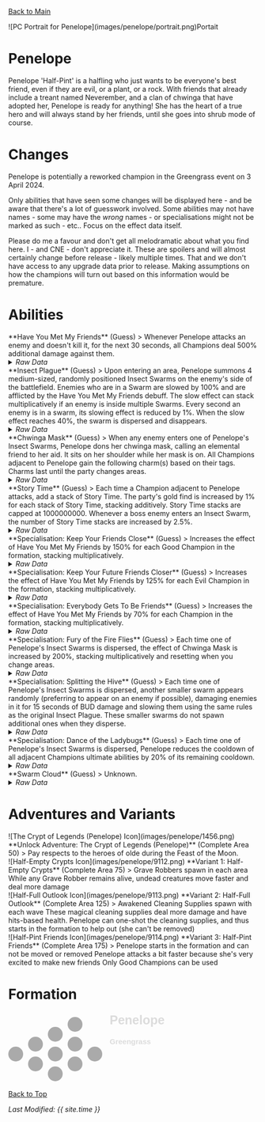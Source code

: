 [Back to Main](index.md)

<span class="championPortraitsRow">
    <span class="championPortraitsImage">
        ![PC Portrait for Penelope](images/penelope/portrait.png)Portait
    </span>
</span>

# Penelope

Penelope 'Half-Pint' is a halfling who just wants to be everyone's best friend, even if they are evil, or a plant, or a rock. With friends that already include a treant named Neverember, and a clan of chwinga that have adopted her, Penelope is ready for anything! She has the heart of a true hero and will always stand by her friends, until she goes into shrub mode of course.

# Changes

Penelope is potentially a reworked champion in the Greengrass event on 3 April 2024.

Only abilities that have seen some changes will be displayed here - and be aware that there's a lot of guesswork involved. Some abilities may not have names - some may have the *wrong* names - or specialisations might not be marked as such - etc.. Focus on the effect data itself.

Please do me a favour and don't get all melodramatic about what you find here. I - and CNE - don't appreciate it. These are spoilers and will almost certainly change before release - likely multiple times. That and we don't have access to any upgrade data prior to release. Making assumptions on how the champions will turn out based on this information would be premature.

# Abilities

<div markdown="1" class="abilityBorder"><div markdown="1" class="abilityBorderInner">
**Have You Met My Friends** (Guess)
> Whenever Penelope attacks an enemy and doesn't kill it, for the next 30 seconds, all Champions deal 500% additional damage against them.
<details><summary><em>Raw Data</em></summary>
<p>
<pre>
{
    "id": 1905,
    "flavour_text": "",
    "description": {
        "desc": "Whenever Penelope attacks an enemy and doesn't kill it, for the next 30 seconds, all Champions deal $(amount)% additional damage against them."
    },
    "effect_keys": [
        {
            "off_when_benched": true,
            "effect_string": "penelope_have_you_met_my_friends_v2,500",
            "debuffing_attack_ids": [
                334
            ],
            "debuff_effects": [
                {
                    "effect_string": "increase_monster_damage,$amount",
                    "active_graphic_id": 664,
                    "active_graphic_x": 0,
                    "active_graphic_y": -40,
                    "for_time": 30,
                    "time_stack_type": "time_reset",
                    "stack_across_effects": true,
                    "use_collection_source": true
                }
            ]
        }
    ],
    "requirements": "",
    "graphic_id": 9105,
    "large_graphic_id": 9104,
    "properties": {
        "is_formation_ability": true,
        "owner_use_outgoing_description": true,
        "retain_on_slot_changed": true
    }
}
</pre>
</p>
</details>
</div></div>

<div markdown="1" class="abilityBorder"><div markdown="1" class="abilityBorderInner">
**Insect Plague** (Guess)
> Upon entering an area, Penelope summons 4 medium-sized, randomly positioned Insect Swarms on the enemy's side of the battlefield. Enemies who are in a Swarm are slowed by 100% and are afflicted by the Have You Met My Friends debuff. The slow effect can stack multiplicatively if an enemy is inside multiple Swarms. Every second an enemy is in a swarm, its slowing effect is reduced by 1%. When the slow effect reaches 40%, the swarm is dispersed and disappears.
<details><summary><em>Raw Data</em></summary>
<p>
<pre>
{
    "id": 1906,
    "flavour_text": "",
    "description": {
        "desc": "Upon entering an area, Penelope summons 4 medium-sized, randomly positioned Insect Swarms on the enemy's side of the battlefield. Enemies who are in a Swarm are slowed by $(amount)% and are afflicted by the Have You Met My Friends debuff. The slow effect can stack multiplicatively if an enemy is inside multiple Swarms. Every second an enemy is in a swarm, its slowing effect is reduced by $(slow_reduction_per_second)%. When the slow effect reaches $(min_slow_amount)%, the swarm is dispersed and disappears."
    },
    "effect_keys": [
        {
            "off_when_benched": true,
            "show_description": false,
            "effect_string": "penelope_insect_plague,100",
            "spawn_rect": [
                0,
                0,
                0.66,
                0.05
            ],
            "default_slow_amount": 100,
            "min_slow_amount": 40,
            "slow_reduction_per_second": 1,
            "aoe_radius": 150,
            "debuff_effects": [
                {
                    "effect_string": "monster_speed_reduce,0",
                    "amount_expr": "upgrade_amount(14700,0)",
                    "use_collection_source": false
                }
            ]
        },
        {
            "off_when_benched": true,
            "show_description": false,
            "effect_string": "penelope_insect_plague,100",
            "spawn_rect": [
                0,
                0.05,
                0.66,
                0.5
            ],
            "default_slow_amount": 100,
            "min_slow_amount": 40,
            "slow_reduction_per_second": 1,
            "aoe_radius": 150,
            "debuff_effects": [
                {
                    "effect_string": "monster_speed_reduce,0",
                    "amount_expr": "upgrade_amount(14700,1)",
                    "use_collection_source": false
                }
            ]
        },
        {
            "off_when_benched": true,
            "show_description": false,
            "effect_string": "penelope_insect_plague,100",
            "spawn_rect": [
                0,
                0.5,
                0.66,
                0.95
            ],
            "default_slow_amount": 100,
            "min_slow_amount": 40,
            "slow_reduction_per_second": 1,
            "aoe_radius": 150,
            "debuff_effects": [
                {
                    "effect_string": "monster_speed_reduce,0",
                    "amount_expr": "upgrade_amount(14700,2)",
                    "use_collection_source": false
                }
            ]
        },
        {
            "off_when_benched": true,
            "show_description": false,
            "effect_string": "penelope_insect_plague,100",
            "spawn_rect": [
                0,
                0.95,
                0.66,
                1
            ],
            "default_slow_amount": 100,
            "min_slow_amount": 40,
            "slow_reduction_per_second": 1,
            "aoe_radius": 150,
            "debuff_effects": [
                {
                    "effect_string": "monster_speed_reduce,0",
                    "amount_expr": "upgrade_amount(14700,3)",
                    "use_collection_source": false
                }
            ]
        }
    ],
    "requirements": "",
    "graphic_id": 0,
    "large_graphic_id": 0,
    "properties": {
        "is_formation_ability": true,
        "formation_circle_icon": false,
        "indexed_effect_properties": true,
        "per_effect_index_bonuses": true,
        "retain_on_slot_changed": true
    }
}
</pre>
</p>
</details>
</div></div>

<div markdown="1" class="abilityBorder"><div markdown="1" class="abilityBorderInner">
**Chwinga Mask** (Guess)
> When any enemy enters one of Penelope's Insect Swarms, Penelope dons her chwinga mask, calling an elemental friend to her aid. It sits on her shoulder while her mask is on. All Champions adjacent to Penelope gain the following charm(s) based on their tags. Charms last until the party changes areas.
<details><summary><em>Raw Data</em></summary>
<p>
<pre>
{
    "id": 1907,
    "flavour_text": "",
    "description": {
        "pre": "When any enemy enters one of Penelope's Insect Swarms, Penelope dons her chwinga mask, calling an elemental friend to her aid. It sits on her shoulder while her mask is on. All Champions adjacent to Penelope gain the following charm(s) based on their tags. Charms last until the party changes areas.",
        "post": {
            "conditions": [
                {
                    "condition": "not short_form",
                    "desc": "^^Healing Charm: Penelope heals affected Champions for $(amount___2) HP every second.^^Tools for the Job Charm: Penelope increases the damage of all Champions by $(not_buffed amount___3)% for each Champion affected by this charm. This effect stacks multiplicatively."
                }
            ]
        }
    },
    "effect_keys": [
        {
            "show_description": false,
            "effect_string": "penelope_chwinga_mask_v2",
            "buff_indicies": [
                1,
                2,
                3,
                4,
                5,
                6,
                7,
                8
            ]
        },
        {
            "apply_manually": true,
            "effect_string": "heal,100",
            "targets": [
                "adj"
            ],
            "filter_targets": [
                {
                    "type": "hero_expr",
                    "hero_expr": "HasTag(`tanking`)"
                }
            ],
            "amount_updated_listeners": [
                "slot_changed"
            ],
            "override_key_desc": "Healing Charm - Penelope heals $target for $amount every second"
        },
        {
            "apply_manually": true,
            "effect_string": "hero_dps_multiplier_mult,400",
            "targets": [
                "all"
            ],
            "amount_func": "mult",
            "stack_func": "per_hero_attribute",
            "per_hero_expr": "HasTag(`healing`) || HasTag(`support`) || HasTag(`gold`)",
            "per_hero_targets": [
                "adj"
            ],
            "amount_updated_listeners": [
                "slot_changed"
            ],
            "use_computed_amount_for_description": true,
            "override_key_desc": "Tools for the Job Charm - Penelope increases the damage of all Champions by $amount%"
        },
        {
            "apply_manually": true,
            "effect_string": "do_nothing",
            "stack_func": "per_hero_attribute",
            "per_hero_expr": "HasTag(`healing`) || HasTag(`support`) || HasTag(`gold`)",
            "per_hero_targets": [
                "adj"
            ]
        },
        {
            "apply_manually": true,
            "show_description": false,
            "effect_string": "do_nothing",
            "stack_func": "per_hero_attribute",
            "per_hero_expr": "HasTag(`tanking`)",
            "per_hero_targets": [
                "adj"
            ]
        },
        {
            "apply_manually": true,
            "show_description": false,
            "effect_string": "expression_on_trigger,slot_changed",
            "triggers": [
                {
                    "name": "on_broadcast_trigger",
                    "params": [
                        "penelope_chwinga_applied"
                    ]
                }
            ],
            "per_trigger_expr": "BroadcastTrigger(`penelope_support_trigger`, GetUpgradeStacks(14701, 3)) && BroadcastTrigger(`penelope_tanking_trigger`, GetUpgradeStacks(14701, 4))"
        },
        {
            "apply_manually": true,
            "show_description": false,
            "effect_string": "do_nothing",
            "active_graphic_id": 9098,
            "active_graphic_y": -40,
            "max_stacks": 6,
            "active_graphic_frame_from_stacks": true,
            "more_triggers": [
                {
                    "trigger": "on_broadcast_stacks,penelope_support_trigger",
                    "action": {
                        "type": "set_stacks"
                    }
                }
            ]
        },
        {
            "apply_manually": true,
            "show_description": false,
            "effect_string": "do_nothing",
            "active_graphic_id": 9097,
            "active_graphic_y": -40,
            "max_stacks": 6,
            "active_graphic_frame_from_stacks": true,
            "more_triggers": [
                {
                    "trigger": "on_broadcast_stacks,penelope_tanking_trigger",
                    "action": {
                        "type": "set_stacks"
                    }
                }
            ]
        },
        {
            "apply_manually": true,
            "show_description": false,
            "effect_string": "hero_graphic_override",
            "skin_property_prefix": "chwinga",
            "override_graphic_id": 9095,
            "active_graphic_id": 9096,
            "active_graphic_y": -40
        }
    ],
    "requirements": "",
    "graphic_id": 9107,
    "large_graphic_id": 9106,
    "properties": {
        "is_formation_ability": true,
        "indexed_effect_properties": true,
        "per_effect_index_bonuses": true,
        "retain_on_slot_changed": true
    }
}
</pre>
</p>
</details>
</div></div>

<div markdown="1" class="abilityBorder"><div markdown="1" class="abilityBorderInner">
**Story Time** (Guess)
> Each time a Champion adjacent to Penelope attacks, add a stack of Story Time. The party's gold find is increased by 1% for each stack of Story Time, stacking additively. Story Time stacks are capped at 1000000000. Whenever a boss enemy enters an Insect Swarm, the number of Story Time stacks are increased by 2.5%.
<details><summary><em>Raw Data</em></summary>
<p>
<pre>
{
    "id": 1908,
    "flavour_text": "",
    "description": {
        "desc": "Each time a Champion adjacent to Penelope attacks, add a stack of Story Time. The party's gold find is increased by $(not_buffed amount)% for each stack of Story Time, stacking additively. Story Time stacks are capped at $(max_stacks). Whenever a boss enemy enters an Insect Swarm, the number of Story Time stacks are increased by $(boss_percent)%."
    },
    "effect_keys": [
        {
            "effect_string": "gold_multiplier_mult,1",
            "max_stacks": 1000000000,
            "boss_percent": 2.5,
            "more_triggers": [
                {
                    "trigger": "on_broadcast_stacks,penelope_adj_attack",
                    "action": {
                        "type": "add_stacks"
                    }
                },
                {
                    "trigger": "on_broadcast_stacks,penelope_boss_entered_swarm",
                    "action": {
                        "type": "add_percent",
                        "percent": 2.5
                    }
                }
            ],
            "stacks_multiply": false,
            "show_bonus": true,
            "stack_title": "Story Time Stacks"
        },
        {
            "show_description": false,
            "effect_string": "stacks_data_binder_safe",
            "index": 0,
            "stat_name": "penelope_story_time_stacks",
            "is_instanced_stat": true,
            "use_stat_defs": true
        },
        {
            "show_description": false,
            "effect_string": "broadcast_on_trigger,penelope_adj_attack,hero_targeted_by_effect_attacked",
            "targets": [
                "adj"
            ]
        }
    ],
    "requirements": "",
    "graphic_id": 0,
    "large_graphic_id": 0,
    "properties": {
        "is_formation_ability": true,
        "formation_circle_icon": false,
        "indexed_effect_properties": true,
        "per_effect_index_bonuses": true,
        "retain_on_slot_changed": true
    }
}
</pre>
</p>
</details>
</div></div>

<div markdown="1" class="abilityBorder"><div markdown="1" class="abilityBorderInner">
**Specialisation: Keep Your Friends Close** (Guess)
> Increases the effect of Have You Met My Friends by 150% for each Good Champion in the formation, stacking multiplicatively.
<details><summary><em>Raw Data</em></summary>
<p>
<pre>
{
    "id": 1909,
    "flavour_text": "",
    "description": {
        "desc": "Increases the effect of Have You Met My Friends by $(amount)% for each Good Champion in the formation, stacking multiplicatively."
    },
    "effect_keys": [
        {
            "show_description": false,
            "off_when_benched": true,
            "outgoing_buffs": false,
            "effect_string": "pre_stack_amount,150"
        },
        {
            "effect_string": "buff_upgrade_by_tag_mult,0,good,14699",
            "amount_expr": "upgrade_amount(14703,0)",
            "show_bonus": true,
            "stacks_multiply": true,
            "stack_title": "Good Champions"
        }
    ],
    "requirements": "",
    "graphic_id": 0,
    "large_graphic_id": 0,
    "properties": {
        "is_formation_ability": true,
        "owner_use_outgoing_description": true,
        "type": "upgrade",
        "formation_circle_icon": false,
        "indexed_effect_properties": true,
        "per_effect_index_bonuses": true,
        "default_bonus_index": 0,
        "spec_option_post_apply_info": "Good Champions in Formation: $num_stacks___2"
    }
}
</pre>
</p>
</details>
</div></div>

<div markdown="1" class="abilityBorder"><div markdown="1" class="abilityBorderInner">
**Specialisation: Keep Your Future Friends Closer** (Guess)
> Increases the effect of Have You Met My Friends by 125% for each Evil Champion in the formation, stacking multiplicatively.
<details><summary><em>Raw Data</em></summary>
<p>
<pre>
{
    "id": 1910,
    "flavour_text": "",
    "description": {
        "desc": "Increases the effect of Have You Met My Friends by $(amount)% for each Evil Champion in the formation, stacking multiplicatively."
    },
    "effect_keys": [
        {
            "show_description": false,
            "off_when_benched": true,
            "outgoing_buffs": false,
            "effect_string": "pre_stack_amount,125"
        },
        {
            "effect_string": "buff_upgrade_by_tag_mult,0,evil,14699",
            "amount_expr": "upgrade_amount(14704,0)",
            "show_bonus": true,
            "stacks_multiply": true,
            "stack_title": "Evil Champions"
        }
    ],
    "requirements": "",
    "graphic_id": 0,
    "large_graphic_id": 0,
    "properties": {
        "is_formation_ability": true,
        "owner_use_outgoing_description": true,
        "type": "upgrade",
        "formation_circle_icon": false,
        "indexed_effect_properties": true,
        "per_effect_index_bonuses": true,
        "default_bonus_index": 0,
        "spec_option_post_apply_info": "Evil Champions in Formation: $num_stacks___2"
    }
}
</pre>
</p>
</details>
</div></div>

<div markdown="1" class="abilityBorder"><div markdown="1" class="abilityBorderInner">
**Specialisation: Everybody Gets To Be Friends** (Guess)
> Increases the effect of Have You Met My Friends by 70% for each Champion in the formation, stacking multiplicatively.
<details><summary><em>Raw Data</em></summary>
<p>
<pre>
{
    "id": 1911,
    "flavour_text": "",
    "description": {
        "desc": "Increases the effect of Have You Met My Friends by $(amount)% for each Champion in the formation, stacking multiplicatively."
    },
    "effect_keys": [
        {
            "show_description": false,
            "off_when_benched": true,
            "outgoing_buffs": false,
            "effect_string": "pre_stack_amount,70"
        },
        {
            "effect_string": "buff_upgrade_per_crusader,0,14699",
            "amount_expr": "upgrade_amount(14705,0)",
            "show_bonus": true,
            "stacks_multiply": true,
            "stack_title": "Champions"
        }
    ],
    "requirements": "",
    "graphic_id": 0,
    "large_graphic_id": 0,
    "properties": {
        "is_formation_ability": true,
        "owner_use_outgoing_description": true,
        "type": "upgrade",
        "formation_circle_icon": false,
        "indexed_effect_properties": true,
        "per_effect_index_bonuses": true,
        "default_bonus_index": 0,
        "spec_option_post_apply_info": "Champions in Formation: $num_stacks___2"
    }
}
</pre>
</p>
</details>
</div></div>

<div markdown="1" class="abilityBorder"><div markdown="1" class="abilityBorderInner">
**Specialisation: Fury of the Fire Flies** (Guess)
> Each time one of Penelope's Insect Swarms is dispersed, the effect of Chwinga Mask is increased by 200%, stacking multiplicatively and resetting when you change areas.
<details><summary><em>Raw Data</em></summary>
<p>
<pre>
{
    "id": 1912,
    "flavour_text": "",
    "description": {
        "desc": "Each time one of Penelope's Insect Swarms is dispersed, the effect of Chwinga Mask is increased by $(not_buffed amount)%, stacking multiplicatively and resetting when you change areas."
    },
    "effect_keys": [
        {
            "effect_string": "buff_upgrade,200,14701",
            "more_triggers": [
                {
                    "trigger": "on_broadcast_stacks,penelope_swarm_dispersed",
                    "action": {
                        "type": "add_stacks"
                    }
                },
                {
                    "trigger": "area_changed",
                    "action": {
                        "type": "reset"
                    }
                }
            ],
            "stacks_multiply": true,
            "show_bonus": true,
            "stack_title": "Dispersed Swarms Stacks"
        },
        {
            "effect_string": "penelope_fury_of_the_fire_flies"
        }
    ],
    "requirements": "",
    "graphic_id": 0,
    "large_graphic_id": 0,
    "properties": {
        "is_formation_ability": true,
        "owner_use_outgoing_description": true,
        "type": "upgrade",
        "formation_circle_icon": false,
        "indexed_effect_properties": true,
        "per_effect_index_bonuses": true,
        "retain_on_slot_changed": true
    }
}
</pre>
</p>
</details>
</div></div>

<div markdown="1" class="abilityBorder"><div markdown="1" class="abilityBorderInner">
**Specialisation: Splitting the Hive** (Guess)
> Each time one of Penelope's Insect Swarms is dispersed, another smaller swarm appears randomly (preferring to appear on an enemy if possible), damaging enemies in it for 15 seconds of BUD damage and slowing them using the same rules as the original Insect Plague. These smaller swarms do not spawn additional ones when they disperse.
<details><summary><em>Raw Data</em></summary>
<p>
<pre>
{
    "id": 1913,
    "flavour_text": "",
    "description": {
        "desc": "Each time one of Penelope's Insect Swarms is dispersed, another smaller swarm appears randomly (preferring to appear on an enemy if possible), damaging enemies in it for $(seconds_of_bud) seconds of BUD damage and slowing them using the same rules as the original Insect Plague. These smaller swarms do not spawn additional ones when they disperse."
    },
    "effect_keys": [
        {
            "off_when_benched": true,
            "show_description": false,
            "effect_string": "penelope_splitting_the_hive,100",
            "spawn_rect": [
                0,
                0,
                0.66,
                0.25
            ],
            "default_slow_amount": 100,
            "aoe_radius": 100,
            "seconds_of_bud": 15,
            "debuff_effects": [
                {
                    "effect_string": "monster_speed_reduce,0",
                    "amount_expr": "upgrade_amount(14707,0)",
                    "use_collection_source": false
                }
            ]
        },
        {
            "off_when_benched": true,
            "show_description": false,
            "effect_string": "penelope_splitting_the_hive,100",
            "spawn_rect": [
                0,
                0.25,
                0.66,
                0.5
            ],
            "default_slow_amount": 100,
            "aoe_radius": 100,
            "seconds_of_bud": 15,
            "debuff_effects": [
                {
                    "effect_string": "monster_speed_reduce,0",
                    "amount_expr": "upgrade_amount(14707,1)",
                    "use_collection_source": false
                }
            ]
        },
        {
            "off_when_benched": true,
            "show_description": false,
            "effect_string": "penelope_splitting_the_hive,100",
            "spawn_rect": [
                0,
                0.5,
                0.66,
                0.75
            ],
            "default_slow_amount": 100,
            "aoe_radius": 100,
            "seconds_of_bud": 15,
            "debuff_effects": [
                {
                    "effect_string": "monster_speed_reduce,0",
                    "amount_expr": "upgrade_amount(14707,2)",
                    "use_collection_source": false
                }
            ]
        },
        {
            "off_when_benched": true,
            "show_description": false,
            "effect_string": "penelope_splitting_the_hive,100",
            "spawn_rect": [
                0,
                0.75,
                0.66,
                1
            ],
            "default_slow_amount": 100,
            "aoe_radius": 100,
            "seconds_of_bud": 15,
            "debuff_effects": [
                {
                    "effect_string": "monster_speed_reduce,0",
                    "amount_expr": "upgrade_amount(14707,3)",
                    "use_collection_source": false
                }
            ]
        }
    ],
    "requirements": "",
    "graphic_id": 0,
    "large_graphic_id": 0,
    "properties": {
        "is_formation_ability": true,
        "owner_use_outgoing_description": true,
        "type": "upgrade",
        "formation_circle_icon": false,
        "indexed_effect_properties": true,
        "per_effect_index_bonuses": true,
        "retain_on_slot_changed": true
    }
}
</pre>
</p>
</details>
</div></div>

<div markdown="1" class="abilityBorder"><div markdown="1" class="abilityBorderInner">
**Specialisation: Dance of the Ladybugs** (Guess)
> Each time one of Penelope's Insect Swarms is dispersed, Penelope reduces the cooldown of all adjacent Champions ultimate abilities by 20% of its remaining cooldown.
<details><summary><em>Raw Data</em></summary>
<p>
<pre>
{
    "id": 1914,
    "flavour_text": "",
    "description": {
        "desc": "Each time one of Penelope's Insect Swarms is dispersed, Penelope reduces the cooldown of all adjacent Champions ultimate abilities by $(amount)% of its remaining cooldown."
    },
    "effect_keys": [
        {
            "effect_string": "penelope_dance_of_the_ladybugs,20"
        }
    ],
    "requirements": "",
    "graphic_id": 0,
    "large_graphic_id": 0,
    "properties": {
        "is_formation_ability": true,
        "owner_use_outgoing_description": true,
        "type": "upgrade",
        "formation_circle_icon": false,
        "indexed_effect_properties": true,
        "per_effect_index_bonuses": true,
        "retain_on_slot_changed": true
    }
}
</pre>
</p>
</details>
</div></div>

<div markdown="1" class="abilityBorder"><div markdown="1" class="abilityBorderInner">
**Swarm Cloud** (Guess)
> Unknown.
<details><summary><em>Raw Data</em></summary>
<p>
<pre>
{
    "id": 22717,
    "graphic": "Effects/Effect_Penelope_SwarmCloud",
    "v": 3,
    "fs": 0,
    "p": 0,
    "type": 1,
    "export_params": {
        "uses": [
            "effect"
        ],
        "export_animation": true
    }
}
</pre>
</p>
</details>
</div></div>

# Adventures and Variants

<div markdown="1" class="abilityBorder"><div markdown="1" class="abilityBorderInner">
![The Crypt of Legends (Penelope) Icon](images/penelope/1456.png) **Unlock Adventure: The Crypt of Legends (Penelope)** (Complete Area 50)
> Pay respects to the heroes of olde during the Feast of the Moon.
</div></div>
<div markdown="1" class="abilityBorder"><div markdown="1" class="abilityBorderInner">
![Half-Empty Crypts Icon](images/penelope/9112.png) **Variant 1: Half-Empty Crypts** (Complete Area 75)
> Grave Robbers spawn in each area While any Grave Robber remains alive, undead creatures move faster and deal more damage
</div></div>
<div markdown="1" class="abilityBorder"><div markdown="1" class="abilityBorderInner">
![Half-Full Outlook Icon](images/penelope/9113.png) **Variant 2: Half-Full Outlook** (Complete Area 125)
> Awakened Cleaning Supplies spawn with each wave These magical cleaning supplies deal more damage and have hits-based health. Penelope can one-shot the cleaning supplies, and thus starts in the formation to help out (she can't be removed)
</div></div>
<div markdown="1" class="abilityBorder"><div markdown="1" class="abilityBorderInner">
![Half-Pint Friends Icon](images/penelope/9114.png) **Variant 3: Half-Pint Friends** (Complete Area 175)
> Penelope starts in the formation and can not be moved or removed Penelope attacks a bit faster because she's very excited to make new friends Only Good Champions can be used
</div></div>

# Formation

<span class="formationBorder">
    <svg xmlns="http://www.w3.org/2000/svg" id="Penelope" fill="#aaa" data-formationName="Penelope" data-campaignName="Greengrass" width="321" height="140"><circle cx="175" cy="85" r="15"/><circle cx="135" cy="25" r="15"/><circle cx="135" cy="65" r="15"/><circle cx="135" cy="105" r="15"/><circle cx="95" cy="45" r="15"/><circle cx="95" cy="85" r="15"/><circle cx="95" cy="125" r="15"/><circle cx="55" cy="65" r="15"/><circle cx="55" cy="105" r="15"/><circle cx="15" cy="85" r="15"/><text x="205" y="25" fill="#dcdcdc" font-size="25" font-family="Arial" font-weight="bold">Penelope</text><text x="205" y="65" fill="#dcdcdc" font-size="15" font-family="Arial" font-weight="bold">Greengrass</text></svg>
</span>

[Back to Top](#top)

*Last Modified: {{ site.time }}*